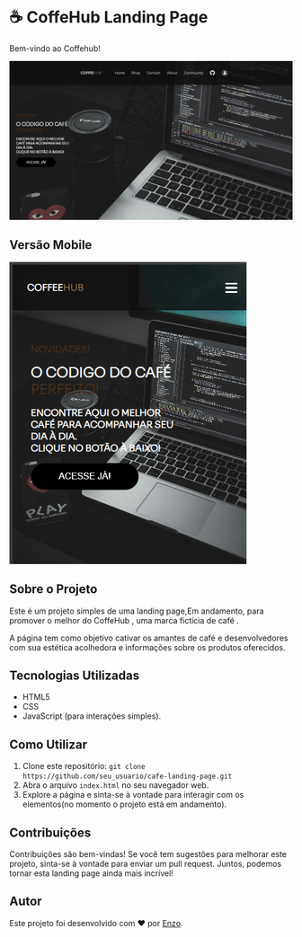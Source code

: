 # ☕ CoffeHub Landing Page

Bem-vindo ao Coffehub!

![alt text](assets/Readme.jpeg)
## Versão Mobile
![alt text](assets/mobile.png)
## Sobre o Projeto

Este é um projeto simples de uma landing page,Em andamento, para promover o melhor do CoffeHub , uma marca fictícia de café .

A página tem como objetivo cativar os amantes de café e desenvolvedores com sua estética acolhedora e informações sobre os produtos oferecidos.


## Tecnologias Utilizadas

- HTML5
- CSS
- JavaScript (para interações simples).

## Como Utilizar

1. Clone este repositório: `git clone https://github.com/seu_usuario/cafe-landing-page.git`
2. Abra o arquivo `index.html` no seu navegador web.
3. Explore a página e sinta-se à vontade para interagir com os elementos(no momento o projeto está em andamento).


## Contribuições

Contribuições são bem-vindas! Se você tem sugestões para melhorar este projeto, sinta-se à vontade para enviar um pull request. Juntos, podemos tornar esta landing page ainda mais incrível!

## Autor

Este projeto foi desenvolvido com ❤️ por [Enzo](https://github.com/EnzoCdutra).

